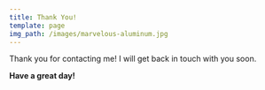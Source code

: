 ```yaml
---
title: Thank You!
template: page
img_path: /images/marvelous-aluminum.jpg
---
```


Thank you for contacting me! I will get back in touch with you soon.

**Have a great day!**
